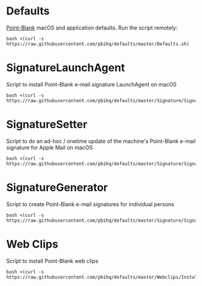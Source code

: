 Defaults
=================
[Point-Blank][1] macOS and application defaults. Run the script remotely:

    bash <(curl -s https://raw.githubusercontent.com/pbihq/defaults/master/Defaults.sh)

[1]: http://www.point-blank.net "Point-Blank"

SignatureLaunchAgent
==================
Script to install Point-Blank e-mail signature LaunchAgent on macOS

    bash <(curl -s https://raw.githubusercontent.com/pbihq/defaults/master/Signature/SignatureLaunchAgent.sh)

SignatureSetter
==================
Script to do an ad-hoc / onetime update of the machine's Point-Blank e-mail signature for Apple Mail on macOS

    bash <(curl -s https://raw.githubusercontent.com/pbihq/defaults/master/Signature/SignatureSetter.sh)

SignatureGenerator
==================
Script to create Point-Blank e-mail signatures for individual persons

    bash <(curl -s https://raw.githubusercontent.com/pbihq/defaults/master/Signature/SignatureGenerator.sh)

Web Clips
==================
Script to install Point-Blank web clips

    bash <(curl -s https://raw.githubusercontent.com/pbihq/defaults/master/Webclips/InstallWebClips.sh)
